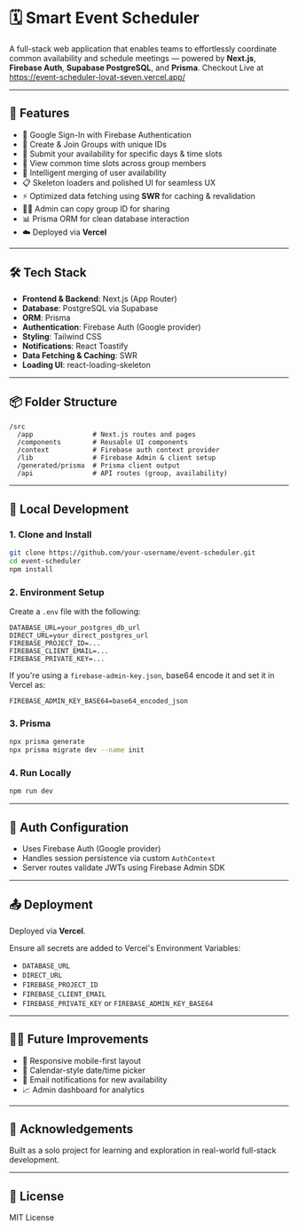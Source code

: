 # 🗓️ Smart Event Scheduler

A full-stack web application that enables teams to effortlessly coordinate common availability and schedule meetings — powered by **Next.js**, **Firebase Auth**, **Supabase PostgreSQL**, and **Prisma**.
Checkout Live at https://event-scheduler-lovat-seven.vercel.app/

---

## 🚀 Features

- 🔐 Google Sign-In with Firebase Authentication
- 👥 Create & Join Groups with unique IDs
- 📆 Submit your availability for specific days & time slots
- 🤝 View common time slots across group members
- 🧠 Intelligent merging of user availability
- 📋 Skeleton loaders and polished UI for seamless UX
- ⚡ Optimized data fetching using **SWR** for caching & revalidation
- 🧑‍💼 Admin can copy group ID for sharing
- 📊 Prisma ORM for clean database interaction
- ☁️ Deployed via **Vercel**

---

## 🛠️ Tech Stack

- **Frontend & Backend**: Next.js (App Router)
- **Database**: PostgreSQL via Supabase
- **ORM**: Prisma
- **Authentication**: Firebase Auth (Google provider)
- **Styling**: Tailwind CSS
- **Notifications**: React Toastify
- **Data Fetching & Caching**: SWR
- **Loading UI**: react-loading-skeleton

---

## 📦 Folder Structure

```
/src
  /app               # Next.js routes and pages
  /components        # Reusable UI components
  /context           # Firebase auth context provider
  /lib               # Firebase Admin & client setup
  /generated/prisma  # Prisma client output
  /api               # API routes (group, availability)
```

---

## 🧪 Local Development

### 1. Clone and Install

```bash
git clone https://github.com/your-username/event-scheduler.git
cd event-scheduler
npm install
```

### 2. Environment Setup

Create a `.env` file with the following:

```
DATABASE_URL=your_postgres_db_url
DIRECT_URL=your_direct_postgres_url
FIREBASE_PROJECT_ID=...
FIREBASE_CLIENT_EMAIL=...
FIREBASE_PRIVATE_KEY=...
```

If you're using a `firebase-admin-key.json`, base64 encode it and set it in Vercel as:

```
FIREBASE_ADMIN_KEY_BASE64=base64_encoded_json
```

### 3. Prisma

```bash
npx prisma generate
npx prisma migrate dev --name init
```

### 4. Run Locally

```bash
npm run dev
```

---

## 🔐 Auth Configuration

- Uses Firebase Auth (Google provider)
- Handles session persistence via custom `AuthContext`
- Server routes validate JWTs using Firebase Admin SDK

---

## 📤 Deployment

Deployed via **Vercel**.

Ensure all secrets are added to Vercel's Environment Variables:

- `DATABASE_URL`
- `DIRECT_URL`
- `FIREBASE_PROJECT_ID`
- `FIREBASE_CLIENT_EMAIL`
- `FIREBASE_PRIVATE_KEY` or `FIREBASE_ADMIN_KEY_BASE64`

---

## 🧑‍💻 Future Improvements

- 📱 Responsive mobile-first layout
- 📅 Calendar-style date/time picker
- 🔔 Email notifications for new availability
- 📈 Admin dashboard for analytics

---

## 🙌 Acknowledgements

Built as a solo project for learning and exploration in real-world full-stack development.

---

## 📜 License

MIT License
